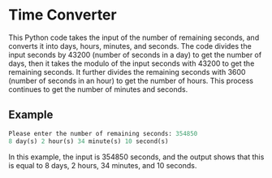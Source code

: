 # Time Converter

This Python code takes the input of the number of remaining seconds, and converts it into days, hours, minutes, and seconds. The code divides the input seconds by 43200 (number of seconds in a day) to get the number of days, then it takes the modulo of the input seconds with 43200 to get the remaining seconds. It further divides the remaining seconds with 3600 (number of seconds in an hour) to get the number of hours. This process continues to get the number of minutes and seconds.

## Example

```python
Please enter the number of remaining seconds: 354850
8 day(s) 2 hour(s) 34 minute(s) 10 second(s)
```

In this example, the input is 354850 seconds, and the output shows that this is equal to 8 days, 2 hours, 34 minutes, and 10 seconds.